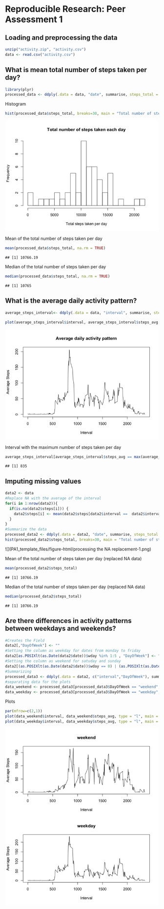 # Reproducible Research: Peer Assessment 1


## Loading and preprocessing the data


```r
unzip("activity.zip", "activity.csv")
data <- read.csv("activity.csv")
```

## What is mean total number of steps taken per day?


```r
library(plyr)
processed_data <- ddply(.data = data, "date", summarise, steps_total = sum(steps))
```

Histogram


```r
hist(processed_data$steps_total, breaks=30, main = "Total number of steps taken each day", xlab="Total steps taken per day")
```

![](PA1_template_files/figure-html/Histogram-1.png) 

Mean of the total number of steps taken per day


```r
mean(processed_data$steps_total, na.rm = TRUE)
```

```
## [1] 10766.19
```
Median of the total number of steps taken per day


```r
median(processed_data$steps_total, na.rm = TRUE)
```

```
## [1] 10765
```

## What is the average daily activity pattern?


```r
average_steps_interval<- ddply(.data = data, "interval", summarise, steps_avg = mean(steps, na.rm=TRUE))
```

```r
plot(average_steps_interval$interval, average_steps_interval$steps_avg, type = "l", main="Average daily activity pattern", xlab="Interval", ylab="Average Steps")
```

![](PA1_template_files/figure-html/Plot-1.png) 

Interval with the maximum number of steps taken per day

```r
average_steps_interval[average_steps_interval$steps_avg == max(average_steps_interval$steps_avg),1]
```

```
## [1] 835
```

## Imputing missing values


```r
data2 <- data
#Replace NA with the average of the interval
for(i in 1:nrow(data2)){
  if(is.na(data2$steps[i])) {
    data2$steps[i] <- mean(data2$steps[data2$interval ==  data2$interval[i]], na.rm = TRUE)
  }
}
#Summarize the data
processed_data2 <- ddply(.data = data2, "date", summarise, steps_total = sum(steps))
hist(processed_data2$steps_total, breaks=30, main = "Total number of steps taken each day (NAs replaced)", xlab="Total steps taken per day (NAs replaced)")
```

![](PA1_template_files/figure-html/processing the NA replacement-1.png) 

Mean of the total number of steps taken per day (replaced NA data)


```r
mean(processed_data2$steps_total)
```

```
## [1] 10766.19
```

Median of the total number of steps taken per day (replaced NA data)


```r
median(processed_data2$steps_total)
```

```
## [1] 10766.19
```

## Are there differences in activity patterns between weekdays and weekends?


```r
#Creates the Field
data2[,"DayOfWeek"] <- ""
#Setting the column as weekday for dates from monday to friday
data2[as.POSIXlt(as.Date(data2$date))$wday %in% 1:5 , "DayOfWeek"] <- "weekday"
#Setting the column as weekend for satuday and sunday
data2[(as.POSIXlt(as.Date(data2$date))$wday == 0) | (as.POSIXlt(as.Date(data2$date))$wday == 6) , "DayOfWeek"] <- "weekend"
#Summarizing
processed_data3 <- ddply(.data = data2, c("interval","DayOfWeek"), summarise, steps_avg = mean(steps))
#separating data for the plots
data_weekend <- processed_data3[processed_data3$DayOfWeek == "weekend",]
data_weekday <- processed_data3[processed_data3$DayOfWeek == "weekday",]
```

Plots


```r
par(mfrow=c(2,1))
plot(data_weekend$interval, data_weekend$steps_avg, type = "l", main = "weekend", xlab="Interval", ylab="Average Steps")
plot(data_weekday$interval, data_weekday$steps_avg, type = "l", main = "weekday", xlab="Interval", ylab="Average Steps")
```

![](PA1_template_files/figure-html/plots-1.png) 

